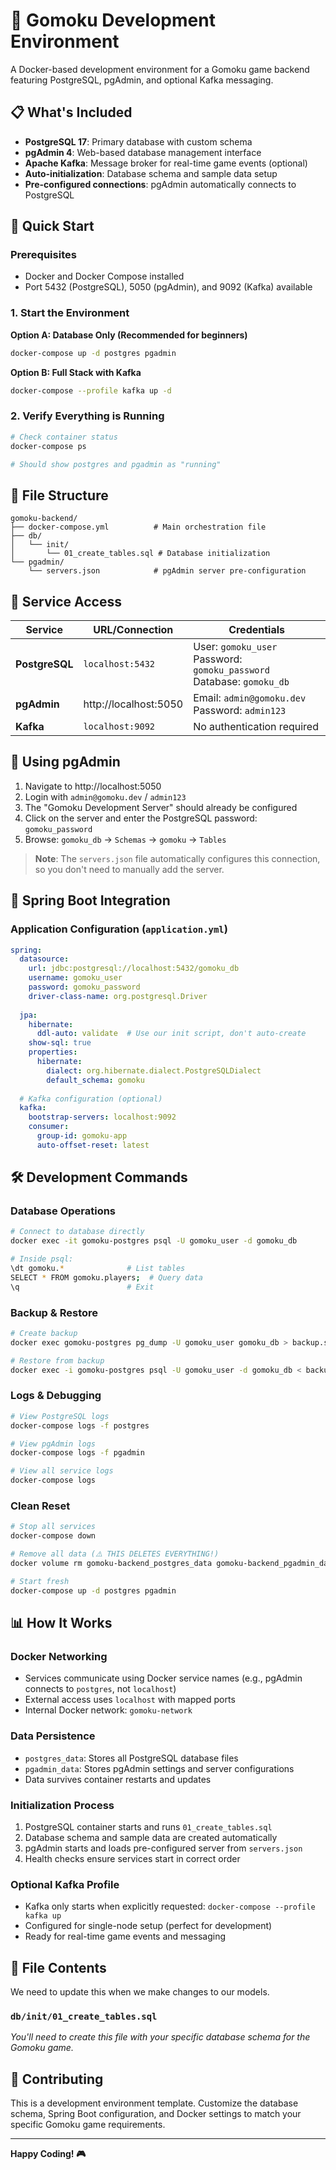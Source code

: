 # 🐳 Gomoku Development Environment

A Docker-based development environment for a Gomoku game backend featuring PostgreSQL, pgAdmin, and optional Kafka messaging.

## 📋 What's Included

- **PostgreSQL 17**: Primary database with custom schema
- **pgAdmin 4**: Web-based database management interface
- **Apache Kafka**: Message broker for real-time game events (optional)
- **Auto-initialization**: Database schema and sample data setup
- **Pre-configured connections**: pgAdmin automatically connects to PostgreSQL

## 🚀 Quick Start

### Prerequisites
- Docker and Docker Compose installed
- Port 5432 (PostgreSQL), 5050 (pgAdmin), and 9092 (Kafka) available

### 1. Start the Environment

**Option A: Database Only (Recommended for beginners)**
```bash
docker-compose up -d postgres pgadmin
```

**Option B: Full Stack with Kafka**
```bash
docker-compose --profile kafka up -d
```

### 2. Verify Everything is Running
```bash
# Check container status
docker-compose ps

# Should show postgres and pgadmin as "running"
```

## 📁 File Structure

```
gomoku-backend/
├── docker-compose.yml          # Main orchestration file
├── db/
│   └── init/
│       └── 01_create_tables.sql # Database initialization
└── pgadmin/
    └── servers.json            # pgAdmin server pre-configuration
```

## 🔗 Service Access

| Service | URL/Connection | Credentials |
|---------|---------------|-------------|
| **PostgreSQL** | `localhost:5432` | User: `gomoku_user`<br>Password: `gomoku_password`<br>Database: `gomoku_db` |
| **pgAdmin** | http://localhost:5050 | Email: `admin@gomoku.dev`<br>Password: `admin123` |
| **Kafka** | `localhost:9092` | No authentication required |

## 🔧 Using pgAdmin

1. Navigate to http://localhost:5050
2. Login with `admin@gomoku.dev` / `admin123`
3. The "Gomoku Development Server" should already be configured
4. Click on the server and enter the PostgreSQL password: `gomoku_password`
5. Browse: `gomoku_db` → `Schemas` → `gomoku` → `Tables`

> **Note**: The `servers.json` file automatically configures this connection, so you don't need to manually add the server.

## 🌱 Spring Boot Integration

### Application Configuration (`application.yml`)
```yaml
spring:
  datasource:
    url: jdbc:postgresql://localhost:5432/gomoku_db
    username: gomoku_user
    password: gomoku_password
    driver-class-name: org.postgresql.Driver
  
  jpa:
    hibernate:
      ddl-auto: validate  # Use our init script, don't auto-create
    show-sql: true
    properties:
      hibernate:
        dialect: org.hibernate.dialect.PostgreSQLDialect
        default_schema: gomoku
    
  # Kafka configuration (optional)
  kafka:
    bootstrap-servers: localhost:9092
    consumer:
      group-id: gomoku-app
      auto-offset-reset: latest
```


## 🛠 Development Commands

### Database Operations
```bash
# Connect to database directly
docker exec -it gomoku-postgres psql -U gomoku_user -d gomoku_db

# Inside psql:
\dt gomoku.*              # List tables
SELECT * FROM gomoku.players;  # Query data
\q                        # Exit
```

### Backup & Restore
```bash
# Create backup
docker exec gomoku-postgres pg_dump -U gomoku_user gomoku_db > backup.sql

# Restore from backup
docker exec -i gomoku-postgres psql -U gomoku_user -d gomoku_db < backup.sql
```

### Logs & Debugging
```bash
# View PostgreSQL logs
docker-compose logs -f postgres

# View pgAdmin logs
docker-compose logs -f pgadmin

# View all service logs
docker-compose logs
```

### Clean Reset
```bash
# Stop all services
docker-compose down

# Remove all data (⚠️ THIS DELETES EVERYTHING!)
docker volume rm gomoku-backend_postgres_data gomoku-backend_pgadmin_data

# Start fresh
docker-compose up -d postgres pgadmin
```

## 📊 How It Works

### Docker Networking
- Services communicate using Docker service names (e.g., pgAdmin connects to `postgres`, not `localhost`)
- External access uses `localhost` with mapped ports
- Internal Docker network: `gomoku-network`

### Data Persistence
- `postgres_data`: Stores all PostgreSQL database files
- `pgadmin_data`: Stores pgAdmin settings and server configurations
- Data survives container restarts and updates

### Initialization Process
1. PostgreSQL container starts and runs `01_create_tables.sql`
2. Database schema and sample data are created automatically
3. pgAdmin starts and loads pre-configured server from `servers.json`
4. Health checks ensure services start in correct order

### Optional Kafka Profile
- Kafka only starts when explicitly requested: `docker-compose --profile kafka up`
- Configured for single-node setup (perfect for development)
- Ready for real-time game events and messaging

## 📝 File Contents

We need to update this when we make changes to our models.
### `db/init/01_create_tables.sql`
*You'll need to create this file with your specific database schema for the Gomoku game.*


## 🤝 Contributing

This is a development environment template. Customize the database schema, Spring Boot configuration, and Docker settings to match your specific Gomoku game requirements.

---

**Happy Coding! 🎮**